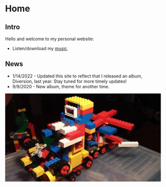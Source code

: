 # Home

## Intro

Hello and welcome to my personal website:

- Listen/download my [music](music.html).

## News
* 1/14/2022 - Updated this site to reflect that I released an album,
  Diversion, last year. Stay tuned for more timely updates! 
* 9/9/2020 - New album, theme for another time. 


![](images/misc/warrig.jpg)


